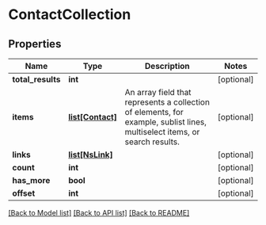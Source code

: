 # ContactCollection

## Properties
Name | Type | Description | Notes
------------ | ------------- | ------------- | -------------
**total_results** | **int** |  | [optional] 
**items** | [**list[Contact]**](Contact.md) | An array field that represents a collection of elements, for example, sublist lines, multiselect items, or search results. | [optional] 
**links** | [**list[NsLink]**](NsLink.md) |  | [optional] 
**count** | **int** |  | [optional] 
**has_more** | **bool** |  | [optional] 
**offset** | **int** |  | [optional] 

[[Back to Model list]](../README.md#documentation-for-models) [[Back to API list]](../README.md#documentation-for-api-endpoints) [[Back to README]](../README.md)

